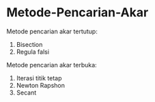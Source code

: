 # Metode-Pencarian-Akar
Metode pencarian akar tertutup:
1. Bisection
2. Regula falsi

Metode pencarian akar terbuka:
1. Iterasi titik tetap
2. Newton Rapshon
3. Secant
